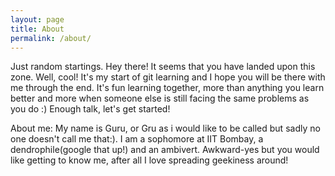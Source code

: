 ```yaml
---
layout: page
title: About
permalink: /about/
---
```


Just random startings. Hey there! It seems that you have landed upon this zone.
Well, cool! It's my start of git learning and I hope you will be there with me
through the end. It's fun learning together, more than anything you learn better
 and more when someone else is still facing the same problems as you do :)
 Enough talk, let's get started!
 
About me:
My name is Guru, or Gru as i would like to be called but sadly no one doesn't call me that:).
I am a sophomore at IIT Bombay, a dendrophile(google that up!) and an ambivert.
Awkward-yes but you would like getting to know me, after all I love spreading geekiness around!
    
